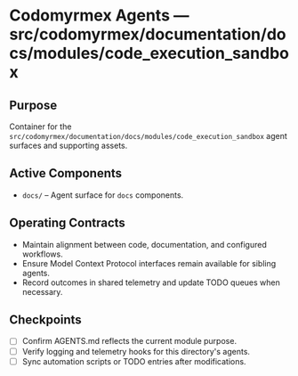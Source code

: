 # Codomyrmex Agents — src/codomyrmex/documentation/docs/modules/code_execution_sandbox

## Purpose
Container for the `src/codomyrmex/documentation/docs/modules/code_execution_sandbox` agent surfaces and supporting assets.

## Active Components
- `docs/` – Agent surface for `docs` components.

## Operating Contracts
- Maintain alignment between code, documentation, and configured workflows.
- Ensure Model Context Protocol interfaces remain available for sibling agents.
- Record outcomes in shared telemetry and update TODO queues when necessary.

## Checkpoints
- [ ] Confirm AGENTS.md reflects the current module purpose.
- [ ] Verify logging and telemetry hooks for this directory's agents.
- [ ] Sync automation scripts or TODO entries after modifications.
